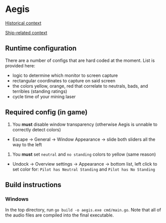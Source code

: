 # Aegis

[Historical context](https://www.dictionary.com/browse/aegis)

[Ship-related context](https://www.navy.mil/Resources/Fact-Files/Display-FactFiles/Article/2166739/aegis-weapon-system/#:~:text=Description,%2Dfunction%20phased%2Darray%20radar.)

## Runtime configuration

There are a number of configs that are hard coded at the moment.  List is provided here:

* logic to determine which monitor to screen capture
* rectangular coordinates to capture on said screen
* the colors yellow, orange, red that correlate to neutrals, bads, and terribles (standing ratings)
* cycle time of your mining laser

## Required config (in game)

1. You **must** disable window transparency (otherwise Aegis is unnable to correctly detect colors)
  * Escape -> General -> Window Appearance -> slide both sliders all the way to the left
1. You **must** set `neutral` and `no standing` colors to yellow (same reason)
  * Undock -> Overview settings -> Appearance -> bottom list, left click to set color for:  `Pilot has Neutral Standing` and `Pilot has No Standing`

## Build instructions

### Windows

In the top directory, run `go build -o aegis.exe cmd/main.go`.  Note that all of the audio files are compiled into the final executable.
